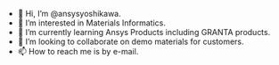 - 👋 Hi, I’m @ansysyoshikawa.
- 👀 I’m interested in Materials Informatics.
- 🌱 I’m currently learning Ansys Products including GRANTA products.
- 💞️ I’m looking to collaborate on demo materials for customers.
- 📫 How to reach me is by e-mail.

<!---
ansysyoshikawa/ansysyoshikawa is a ✨ special ✨ repository because its `README.md` (this file) appears on your GitHub profile.
You can click the Preview link to take a look at your changes.
--->
